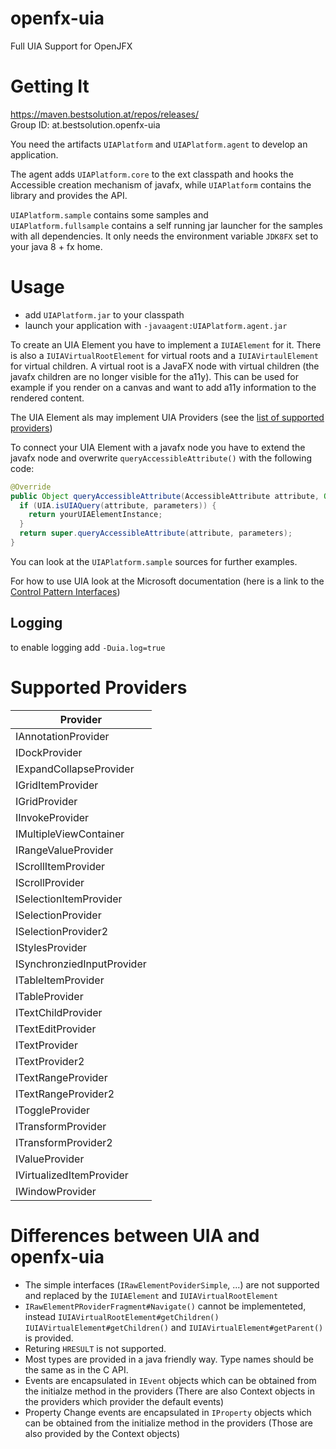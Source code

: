 # openfx-uia

Full UIA Support for OpenJFX

# Getting It

 https://maven.bestsolution.at/repos/releases/   
 Group ID: at.bestsolution.openfx-uia    

 You need the artifacts `UIAPlatform` and `UIAPlatform.agent` to develop an application.

 The agent adds `UIAPlatform.core` to the ext classpath and hooks the Accessible creation mechanism of javafx, while `UIAPlatform` contains the library and provides the API.

 `UIAPlatform.sample` contains some samples and   
 `UIAPlatform.fullsample` contains a self running jar launcher for the samples with all dependencies. It only needs the environment variable `JDK8FX` set to your java 8 + fx home.

# Usage

 * add `UIAPlatform.jar` to your classpath
 * launch your application with `-javaagent:UIAPlatform.agent.jar`

To create an UIA Element you have to implement a `IUIAElement` for it. There is also a `IUIAVirtualRootElement` for virtual roots and a `IUIAVirtaulElement` for virtual children. A virtual root is a JavaFX node with virtual children (the javafx children are no longer visible for the a11y). This can be used for example if you render on a canvas and want to add a11y information to the rendered content.

The UIA Element als may implement UIA Providers (see the [list of supported providers](#supported-providers))

To connect your UIA Element with a javafx node you have to extend the javafx node and overwrite `queryAccessibleAttribute()` with the following code:

```java
@Override
public Object queryAccessibleAttribute(AccessibleAttribute attribute, Object... parameters) {
  if (UIA.isUIAQuery(attribute, parameters)) {
    return yourUIAElementInstance;
  }
  return super.queryAccessibleAttribute(attribute, parameters);
}
```

You can look at the `UIAPlatform.sample` sources for further examples.

For how to use UIA look at the Microsoft documentation (here is a link to the [Control Pattern Interfaces](https://docs.microsoft.com/en-us/windows/win32/winauto/uiauto-cpinterfaces))

## Logging

 to enable logging add `-Duia.log=true`

# Supported Providers

| Provider                      |
| ------------------------      |
| IAnnotationProvider           |
| IDockProvider                 |
| IExpandCollapseProvider       |
| IGridItemProvider             |
| IGridProvider                 |
| IInvokeProvider               |
| IMultipleViewContainer        |
| IRangeValueProvider           |
| IScrollItemProvider           |
| IScrollProvider               |
| ISelectionItemProvider        |
| ISelectionProvider            |
| ISelectionProvider2           |
| IStylesProvider               |
| ISynchronziedInputProvider    |
| ITableItemProvider            |
| ITableProvider                |
| ITextChildProvider            |
| ITextEditProvider             |
| ITextProvider                 |
| ITextProvider2                |
| ITextRangeProvider            |
| ITextRangeProvider2           |
| IToggleProvider               |
| ITransformProvider            |
| ITransformProvider2           |
| IValueProvider                |
| IVirtualizedItemProvider      |
| IWindowProvider               |

# Differences between UIA and openfx-uia

 * The simple interfaces (`IRawElementPoviderSimple`, ...) are not supported and replaced by the `IUIAElement` and `IUIAVirtualRootElement`  
 * `IRawElementPRoviderFragment#Navigate()` cannot be implementeted, instead `IUIAVirtualRootElement#getChildren()` `IUIAVirtualElement#getChildren()` and `IUIAVirtualElement#getParent()` is provided.
 * Returing `HRESULT` is not supported.
 * Most types are provided in a java friendly way. Type names should be the same as in the C API.
 * Events are encapsulated in `IEvent` objects which can be obtained from the initialze method in the providers (There are also Context objects in the providers which provider the default events)
 * Property Change events are encapsulated in `IProperty` objects which can be obtained from the initialize method in the providers (Those are also provided by the Context objects)